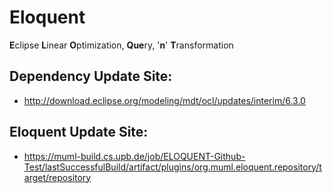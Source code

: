 # Eloquent
<B>E</B>clipse <B>L</B>inear <B>O</B>ptimization, <B>Que</B>ry, '<B>n</B>' <B>T</B>ransformation

## Dependency Update Site:
* http://download.eclipse.org/modeling/mdt/ocl/updates/interim/6.3.0

## Eloquent Update Site:
* https://muml-build.cs.upb.de/job/ELOQUENT-Github-Test/lastSuccessfulBuild/artifact/plugins/org.muml.eloquent.repository/target/repository
